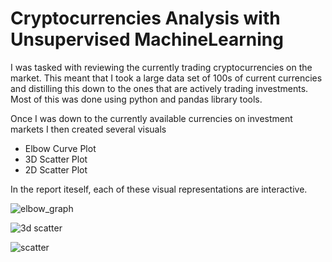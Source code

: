 # Cryptocurrencies Analysis with Unsupervised MachineLearning

I was tasked with reviewing the currently trading cryptocurrencies on the market. This meant that I took a large data set of 100s of current currencies and distilling this down to the ones that are actively trading investments. Most of this was done using python and pandas library tools. 

Once I was down to the currently available currencies on investment markets I then created several visuals
  - Elbow Curve Plot
  - 3D Scatter Plot
  - 2D Scatter Plot
  
In the report iteself, each of these visual representations are interactive.

![elbow_graph](https://user-images.githubusercontent.com/100856534/179851557-5c5dd650-0145-478d-8c97-030f79a7b695.png)

![3d scatter](https://user-images.githubusercontent.com/100856534/179851571-23fda7dc-648e-493a-a23f-4ad1c31649ea.png)

![scatter](https://user-images.githubusercontent.com/100856534/179851585-80af958d-e85a-4449-b3f3-1e897015b9ba.png)
